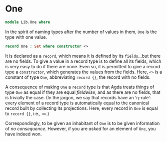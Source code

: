 # One

```agda
module Lib.One where
```

In the spirit of naming types after the number of values in them, `One` is the
type with one value.

```agda
record One : Set where constructor <>
```

It is declared as a `record`, which means it is defined by its
`fields`...but there are no fields. To give a value in a record type
is to define all its fields, which is very easy to do if there are
none. Even so, it is permitted to give a record type a `constructor`,
which generates the values from the fields. Here, `<>` is a constant
of type `One`, abbreviating `record {}`, the record with no fields.

A consequence of making `One` a `record` type is that Agda treats
things of type `One` as equal if they are equal *fieldwise*, and as
there are no fields, that is trivially the case. (In the jargon, we
say that records have an &lsquo;&eta;-rule&rsquo;: every element of a
record type is automatically equal to the canonical record built by
collecting its projections. Here, every record in `One` is equal to
`record {}`, i.e., `<>`.)

Correspondingly, to be given an inhabitant of `One` is to be given
information of *no consequence*. However, if you are *asked* for an
element of `One`, you have indeed won.
